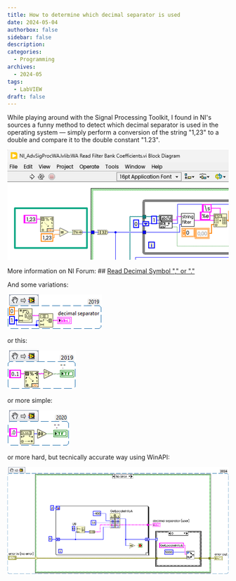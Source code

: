 ```yaml
---
title: How to determine which decimal separator is used
date: 2024-05-04
authorbox: false
sidebar: false
description: 
categories:
  - Programming
archives:
  - 2024-05
tags:
  - LabVIEW
draft: false
---
```

While playing around with the Signal Processing Toolkit, I found in NI's sources a funny method to detect which decimal separator is used in the operating system — simply perform a conversion of the string "1,23" to a double and compare it to the double constant "1.23".
<!--more-->
![image-20240504112347984](assets/image-20240504112347984.png)

More information on NI Forum: ## [Read Decimal Symbol "," or "."](https://forums.ni.com/t5/LabVIEW/Read-Decimal-Symbol-quot-quot-or-quot-quot/m-p/4193952)

And some variations:

![](assets/DecimalSeparator.png)

or this:

![](assets/rdx.png)

or more simple:

![](assets/Detectcomma(1).png)

or more hard, but tecnically accurate way using WinAPI:

![](decimal_sep.png)
